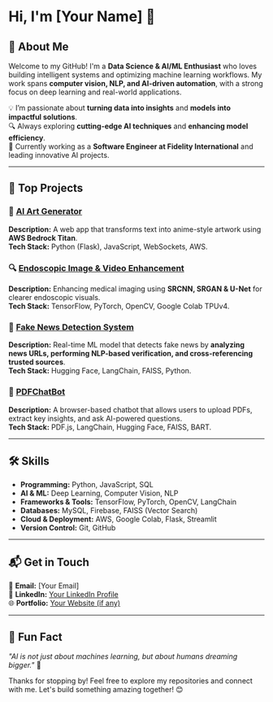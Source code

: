 # Hi, I'm [Your Name] 👋  

## 🚀 About Me  
Welcome to my GitHub! I'm a **Data Science & AI/ML Enthusiast** who loves building intelligent systems and optimizing machine learning workflows. My work spans **computer vision, NLP, and AI-driven automation**, with a strong focus on deep learning and real-world applications.  

💡 I’m passionate about **turning data into insights** and **models into impactful solutions**.  
🔍 Always exploring **cutting-edge AI techniques** and **enhancing model efficiency**.  
🎯 Currently working as a **Software Engineer at Fidelity International** and leading innovative AI projects.  

---

## 🌟 Top Projects  

### 🎨 [AI Art Generator](#)  
**Description:** A web app that transforms text into anime-style artwork using **AWS Bedrock Titan**.  
**Tech Stack:** Python (Flask), JavaScript, WebSockets, AWS.  

### 🔍 [Endoscopic Image & Video Enhancement](#)  
**Description:** Enhancing medical imaging using **SRCNN, SRGAN & U-Net** for clearer endoscopic visuals.  
**Tech Stack:** TensorFlow, PyTorch, OpenCV, Google Colab TPUv4.  

### 📰 [Fake News Detection System](#)  
**Description:** Real-time ML model that detects fake news by **analyzing news URLs, performing NLP-based verification, and cross-referencing trusted sources**.  
**Tech Stack:** Hugging Face, LangChain, FAISS, Python.  

### 🤖 [PDFChatBot](#)  
**Description:** A browser-based chatbot that allows users to upload PDFs, extract key insights, and ask AI-powered questions.  
**Tech Stack:** PDF.js, LangChain, Hugging Face, FAISS, BART.  

---

## 🛠️ Skills  

- **Programming:** Python, JavaScript, SQL  
- **AI & ML:** Deep Learning, Computer Vision, NLP  
- **Frameworks & Tools:** TensorFlow, PyTorch, OpenCV, LangChain  
- **Databases:** MySQL, Firebase, FAISS (Vector Search)  
- **Cloud & Deployment:** AWS, Google Colab, Flask, Streamlit  
- **Version Control:** Git, GitHub  

---

## 📬 Get in Touch  

📧 **Email:** [Your Email]  
💼 **LinkedIn:** [Your LinkedIn Profile](#)  
🌐 **Portfolio:** [Your Website (if any)](#)  

---

## 🌟 Fun Fact  
_"AI is not just about machines learning, but about humans dreaming bigger."_ 🚀  

Thanks for stopping by! Feel free to explore my repositories and connect with me. Let's build something amazing together! 😊  
